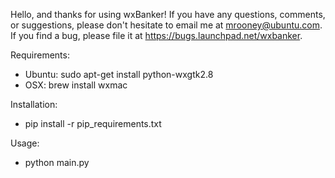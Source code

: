 Hello, and thanks for using wxBanker! If you have any questions,
comments, or suggestions, please don't hesitate to email me at
mrooney@ubuntu.com. If you find a bug, please file it at
https://bugs.launchpad.net/wxbanker.

Requirements:
 * Ubuntu: sudo apt-get install python-wxgtk2.8
 * OSX: brew install wxmac

Installation:
 * pip install -r pip_requirements.txt

Usage:
 * python main.py
